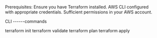 Prerequisites:
Ensure you have Terraform installed.
AWS CLI configured with appropriate credentials.
Sufficient permissions in your AWS account.

CLI ------commands

terraform init
terraform validate
terraform plan
terraform apply
